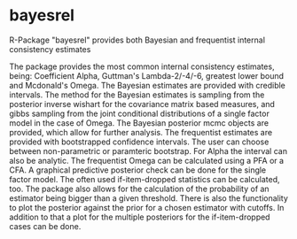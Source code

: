 # bayesrel
R-Package "bayesrel" provides both Bayesian and frequentist internal consistency estimates

The package provides the most common internal consistency estimates, being: 
    Coefficient Alpha, Guttman's Lambda-2/-4/-6, greatest lower bound and Mcdonald's Omega. 
    The Bayesian estimates are provided with credible intervals. The method for the Bayesian estimates 
    is sampling from the posterior inverse wishart for the covariance matrix based measures, and 
    gibbs sampling from the joint conditional distributions of a single factor model in the case of Omega.
    The Bayesian posterior mcmc objects are provided, which allow for further analysis.
    The frequentist estimates are provided with bootstrapped confidence intervals. 
    The user can choose between non-parametric or paramteric bootstrap. For Alpha the interval can also be analytic. 
    The frequentist Omega can be calculated using a PFA or a CFA. 
    A graphical predictive posterior check can be done for the single factor model. 
    The often used if-item-dropped statistics can be calculated, too. 
    The package also allows for the calculation of the probability of an estimator being bigger than a given threshold.
    There is also the functionality to plot the posterior against the prior for a chosen estimator with cutoffs. 
    In addition to that a plot for the multiple posteriors for the if-item-dropped cases can be done.
    
   
